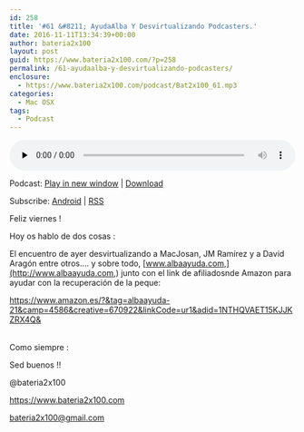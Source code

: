 ```yaml
---
id: 258
title: '#61 &#8211; AyudaAlba Y Desvirtualizando Podcasters.'
date: 2016-11-11T13:34:39+00:00
author: bateria2x100
layout: post
guid: https://www.bateria2x100.com/?p=258
permalink: /61-ayudaalba-y-desvirtualizando-podcasters/
enclosure:
  - https://www.bateria2x100.com/podcast/Bat2x100_61.mp3
categories:
  - Mac OSX
tags:
  - Podcast
---
```

<div class="powerpress_player" id="powerpress_player_5910">
  <audio class="wp-audio-shortcode" id="audio-258-63" preload="none" style="width: 100%;" controls="controls"><source type="audio/mpeg" src="https://www.bateria2x100.com/podcast/Bat2x100_61.mp3?_=63" /><a href="https://www.bateria2x100.com/podcast/Bat2x100_61.mp3">https://www.bateria2x100.com/podcast/Bat2x100_61.mp3</a></audio>
</div>

<p class="powerpress_links powerpress_links_mp3">
  Podcast: <a href="https://www.bateria2x100.com/podcast/Bat2x100_61.mp3" class="powerpress_link_pinw" target="_blank" title="Play in new window" onclick="return powerpress_pinw('https://www.bateria2x100.com/?powerpress_pinw=258-podcast');" rel="nofollow">Play in new window</a> | <a href="https://www.bateria2x100.com/podcast/Bat2x100_61.mp3" class="powerpress_link_d" title="Download" rel="nofollow" download="Bat2x100_61.mp3">Download</a>
</p>

<p class="powerpress_links powerpress_subscribe_links">
  Subscribe: <a href="https://subscribeonandroid.com/www.bateria2x100.com/feed/podcast/" class="powerpress_link_subscribe powerpress_link_subscribe_android" title="Subscribe on Android" rel="nofollow">Android</a> | <a href="https://www.bateria2x100.com/feed/podcast/" class="powerpress_link_subscribe powerpress_link_subscribe_rss" title="Subscribe via RSS" rel="nofollow">RSS</a>
</p>

Feliz viernes ! 

Hoy os hablo de dos cosas :

El encuentro de ayer desvirtualizando a MacJosan, JM Ramírez y a David Aragón entre otros&#8230;. y sobre todo, [www.albaayuda.com,](http://www.albaayuda.com,) junto con el link de afiliadosnde Amazon para ayudar con la recuperación de la peque:

<https://www.amazon.es/?&tag=albaayuda-21&camp=4586&creative=670922&linkCode=ur1&adid=1NTHQVAET15KJJKZRX4Q&>

<table>
  <tr />
  
  <tr />
</table>

Como siempre : 

Sed buenos !! 

@bateria2x100
  
<https://www.bateria2x100.com>
  
<bateria2x100@gmail.com>